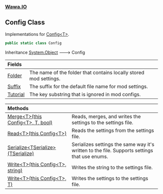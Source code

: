 ### [Wawa.IO](Wawa.IO.md 'Wawa.IO')

## Config Class

Implementations for [Config&lt;T&gt;](Config{T}.md 'Wawa.IO.Config<T>').

```csharp
public static class Config
```

Inheritance [System.Object](https://docs.microsoft.com/en-us/dotnet/api/System.Object 'System.Object') &#129106; Config

| Fields | |
| :--- | :--- |
| [Folder](Config.Folder.md 'Wawa.IO.Config.Folder') | The name of the folder that contains locally stored mod settings. |
| [Suffix](Config.Suffix.md 'Wawa.IO.Config.Suffix') | The suffix for the default file name for mod settings. |
| [Tutorial](Config.Tutorial.md 'Wawa.IO.Config.Tutorial') | The key substring that is ignored in mod configs. |

| Methods | |
| :--- | :--- |
| [Merge&lt;T&gt;(this Config&lt;T&gt;, T, bool)](Config.Merge{T}(Config{T},T,bool).md 'Wawa.IO.Config.Merge<T>(this Wawa.IO.Config<T>, T, bool)') | Reads, merges, and writes the settings to the settings file. |
| [Read&lt;T&gt;(this Config&lt;T&gt;)](Config.Read{T}(Config{T}).md 'Wawa.IO.Config.Read<T>(this Wawa.IO.Config<T>)') | Reads the settings from the settings file. |
| [Serialize&lt;TSerialize&gt;(TSerialize)](Config.Serialize{TSerialize}(TSerialize).md 'Wawa.IO.Config.Serialize<TSerialize>(TSerialize)') | Serializes settings the same way it's written to the file. Supports settings that use enums. |
| [Write&lt;T&gt;(this Config&lt;T&gt;, string)](Config.Write{T}(Config{T},string).md 'Wawa.IO.Config.Write<T>(this Wawa.IO.Config<T>, string)') | Writes the string to the settings file. |
| [Write&lt;T&gt;(this Config&lt;T&gt;, T)](Config.Write{T}(Config{T},T).md 'Wawa.IO.Config.Write<T>(this Wawa.IO.Config<T>, T)') | Writes the settings to the settings file. |
